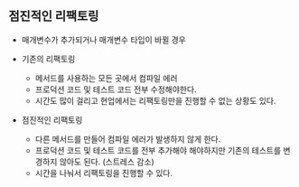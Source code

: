 ## 점진적인 리팩토링

- 매개변수가 추가되거나 매개변수 타입이 바뀔 경우

- 기존의 리팩토링
    - 메서드를 사용하는 모든 곳에서 컴파일 에러
    - 프로덕션 코드 및 테스트 코드 전부 수정해야한다.
    - 시간도 많이 걸리고 현업에서는 리팩토링만을 진행할 수 없는 상황도 있다.

- 점진적인 리팩토링
    - 다른 메서드를 만들어 컴파일 에러가 발생하지 않게 한다.
    - 프로덕션 코드 및 테스트 코드를 전부 추가해야 해야하지만 기존의 테스트를 변경하지 않아도 된다. (스트레스 감소)
    - 시간을 나눠서 리팩토링을 진행할 수 있다.